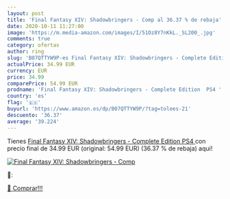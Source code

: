 ```yaml
---
layout: post
title: 'Final Fantasy XIV: Shadowbringers - Comp al 36.37 % de rebaja'
date: 2020-10-11 11:27:00
image: 'https://m.media-amazon.com/images/I/51Oz8Y7nKkL._SL200_.jpg'
comments: true
category: ofertas
author: ring
slug: 'B07QTTYW9P-es Final Fantasy XIV: Shadowbringers - Complete Edition  PS4 '
actualPrice: 34.99 EUR
currency: EUR
price: 34.99
comparePrice: 54.99 EUR
prodname: 'Final Fantasy XIV: Shadowbringers - Complete Edition  PS4 '
country: 'es'
flag: '🇪🇸'
buyurl: 'https://www.amazon.es/dp/B07QTTYW9P/?tag=tolees-21'
descuento: '36.37'
average: '39.224'
---
```


Tienes [Final Fantasy XIV: Shadowbringers - Complete Edition  PS4 ](https://www.amazon.es/dp/B07QTTYW9P/?tag=tolees-21) con precio final de  34.99 EUR (original: 54.99 EUR) (36.37 %  de rebaja) aqui!

[![Final Fantasy XIV: Shadowbringers - Comp](https://m.media-amazon.com/images/I/51Oz8Y7nKkL._SL200_.jpg)](https://www.amazon.es/dp/B07QTTYW9P/?tag=tolees-21)

🔎:


[🛒 Comprar!!!](https://www.amazon.es/dp/B07QTTYW9P/?tag=tolees-21)
